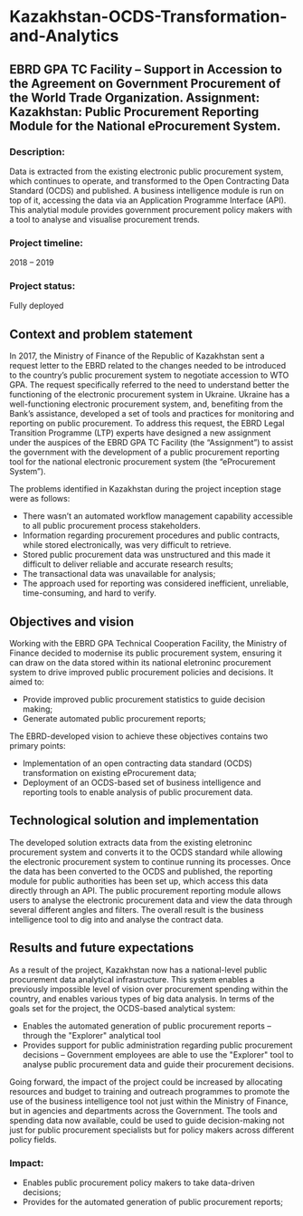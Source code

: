 # Kazakhstan-OCDS-Transformation-and-Analytics

## EBRD GPA TC Facility – Support in Accession to the Agreement on Government Procurement of the World Trade Organization. Assignment: Kazakhstan: Public Procurement Reporting Module for the National eProcurement System.
<p>

### Description: 
Data is extracted from the existing electronic public procurement system, which continues to operate, and transformed to the Open Contracting Data Standard (OCDS) and published. A business intelligence module is run on top of it, accessing the data via an Application Programme Interface (API). This analytial module provides government procurement policy makers with a tool to analyse and visualise procurement trends. 

### Project timeline:
2018 – 2019	
### Project status: 
Fully deployed

## Context and problem statement
<p>
In 2017, the Ministry of Finance of the Republic of Kazakhstan sent a request letter to the EBRD related to the changes needed to be introduced to the country’s public procurement system to negotiate accession to WTO GPA. The request specifically referred to the need to understand better the functioning of the electronic procurement system in Ukraine. Ukraine has a well-functioning electronic procurement system, and, benefiting from the Bank’s assistance, developed a set of tools and practices for monitoring and reporting on public procurement.
To address this request, the EBRD Legal Transition Programme (LTP) experts have designed a new assignment under the auspices of the EBRD GPA TC Facility (the “Assignment”) to assist the government with the development of a public procurement reporting tool for the national electronic procurement system (the “eProcurement System”). 
<p>
  The problems identified in Kazakhstan during the project inception stage were as follows:
  
* There wasn’t an automated workflow management capability accessible to all public procurement process stakeholders. 
*	Information regarding procurement procedures and public contracts, while stored electronically, was very difficult to retrieve. 
*	Stored public procurement data was unstructured and this made it difficult to deliver reliable and accurate research results;
*	The transactional data was unavailable for analysis;  
*	The approach used for reporting was considered inefficient, unreliable, time-consuming, and hard to verify. 

## Objectives and vision
Working with the EBRD GPA Technical Cooperation Facility, the Ministry of Finance decided to modernise its public procurement system, ensuring it can draw on the data stored within its national eletroninc procurement system to drive improved public procurement policies and decisions. It aimed to: 

*	Provide improved public procurement statistics to guide decision making;
*	Generate automated public procurement reports;

The EBRD-developed vision to achieve these objectives contains two primary points:

*	Implementation of an open contracting data standard (OCDS) transformation on existing eProcurement data;
*	Deployment of an OCDS-based set of business intelligence and reporting tools to enable analysis of public procurement data.

## Technological solution and implementation

The developed solution extracts data from the existing eletroninc procurement system and converts it to the OCDS standard while allowing the electronic procurement system to continue running its processes. Once the data has been converted to the OCDS and published, the reporting module for public authorities has been set up, which access this data directly through an API. The public procurement reporting module allows users to analyse the electronic procurement data and view the data through several different angles and filters. The overall result is the business intelligence tool to dig into and analyse the contract data.

## Results and future expectations

As a result of the project, Kazakhstan now has a national-level public procurement data analytical infrastructure. This system enables a previously impossible level of vision over procurement spending within the country, and enables various types of big data analysis.
In terms of the goals set for the project, the OCDS-based analytical system:

*	Enables the automated generation of public procurement reports – through the "Explorer" analytical tool 
*	Provides support for public administration regarding public procurement decisions – Government employees are able to use the "Explorer" tool to analyse public procurement data and guide their procurement decisions. 

Going forward, the impact of the project could be increased by allocating resources and budget to training and outreach programmes to promote the use of the business intelligence tool not just within the Ministry of Finance, but in agencies and departments across the Government. The tools and spending data now available, could be used to guide decision-making not just for public procurement specialists but for policy makers across different policy fields.

### Impact: 

* Enables public procurement policy makers to take data-driven decisions; 
* Provides for the automated generation of public procurement reports; 



